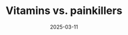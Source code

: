 ---
title: "Vitamins vs. painkillers"
description: "Vitamins vs. painkillers."
date: "2025-03-11"
published: false
excerpt:
---